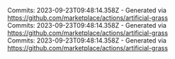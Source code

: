 Commits: 2023-09-23T09:48:14.358Z - Generated via https://github.com/marketplace/actions/artificial-grass
<br>
Commits: 2023-09-23T09:48:14.358Z - Generated via https://github.com/marketplace/actions/artificial-grass
<br>
Commits: 2023-09-23T09:48:14.358Z - Generated via https://github.com/marketplace/actions/artificial-grass
<br>
